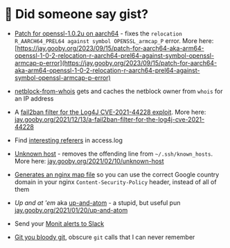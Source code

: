 # 👋 Did someone say gist?

 * [Patch for openssl-1.0.2u on aarch64](https://jay.gooby.org/2023/09/15/patch-for-aarch64-aka-arm64-openssl-1-0-2-relocation-r-aarch64-prel64-against-symbol-openssl-armcap-p-error) - fixes the `relocation R_AARCH64_PREL64 against symbol OPENSSL_armcap_P` error. More here: [https://jay.gooby.org/2023/09/15/patch-for-aarch64-aka-arm64-openssl-1-0-2-relocation-r-aarch64-prel64-against-symbol-openssl-armcap-p-error](https://jay.gooby.org/2023/09/15/patch-for-aarch64-aka-arm64-openssl-1-0-2-relocation-r-aarch64-prel64-against-symbol-openssl-armcap-p-error)

 * [netblock-from-whois](https://gist.github.com/jaygooby/093cea47ca6e0305d7e138340c37cee6) gets and caches the netblock owner from `whois` for an IP address
 
 * A [fail2ban filter for the Log4J CVE-2021-44228 exploit](https://gist.github.com/jaygooby/3502143639e09bb694e9c0f3c6203949). More here: [jay.gooby.org/2021/12/13/a-fail2ban-filter-for-the-log4j-cve-2021-44228](https://jay.gooby.org/2021/12/13/a-fail2ban-filter-for-the-log4j-cve-2021-44228)
 * Find [interesting referers](https://gist.github.com/jaygooby/6b57ad9d28b91c7d7faef3636d6ae2f1) in access.log

 * [Unknown host](https://gist.github.com/jaygooby/00b58afd85be372a3a4c451dd535f94e) - removes the offending line from `~/.ssh/known_hosts`. More here: [jay.gooby.org/2021/02/10/unknown-host](https://jay.gooby.org/2021/02/10/unknown-host)

 * [Generates an nginx map file](https://gist.github.com/jaygooby/09dc00506f6f4182f1c380c4e16a8a86) so you can use the correct Google country domain in your nginx `Content-Security-Policy` header, instead of all of them

 * _Up and at 'em_ aka [up-and-atom](https://gist.github.com/jaygooby/6f343daa5bd55d3dfba1235263b2bb3e) - a stupid, but useful pun [jay.gooby.org/2021/01/20/up-and-atom](https://jay.gooby.org/2021/01/20/up-and-atom)

 * Send your [Monit alerts to Slack](https://gist.github.com/jaygooby/e6189a42bed234b4e458755db6112502)

 * [Git you bloody git](https://gist.github.com/jaygooby/2762353), obscure `git` calls that I can never remember
